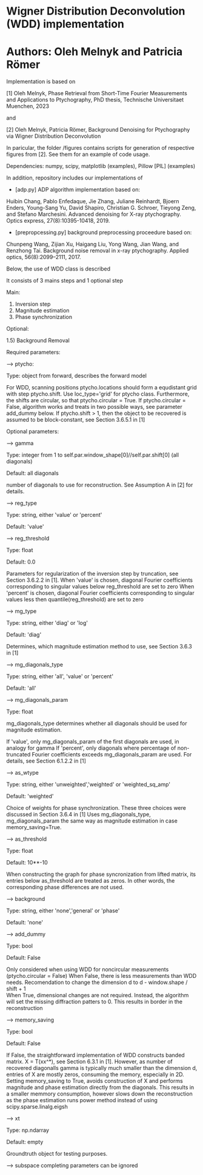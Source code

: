 # Wigner Distribution Deconvolution (WDD) implementation 
# Authors: Oleh Melnyk and Patricia Römer

Implementation is based on 

[1] Oleh Melnyk, Phase Retrieval from Short-Time Fourier Measurements and Applications to Ptychography, PhD thesis, Technische Universitaet Muenchen, 2023

and

[2] Oleh Melnyk, Patricia Römer, Background Denoising for Ptychography via Wigner Distribution Deconvolution

In paricular, the folder /figures contains scripts for generation of respective figures from [2]. See them for an example of code usage.

Dependencies: numpy, scipy, matplotlib (examples), Pillow [PIL] (examples)

In addition, repository includes our implementations of

- [adp.py] ADP algorithm implementation based on:

Huibin Chang, Pablo Enfedaque, Jie Zhang, Juliane Reinhardt, Bjoern Enders, Young-Sang Yu, David Shapiro, Christian G. Schroer, Tieyong Zeng, and Stefano Marchesini. Advanced denoising for X-ray ptychography. Optics express, 27(8):10395-10418, 2019.
  
- [prepropcessing.py] background preprocessing proceedure based on:

Chunpeng Wang, Zijian Xu, Haigang Liu, Yong Wang, Jian Wang, and Renzhong Tai. Background noise removal in x-ray ptychography. Applied optics, 56(8):2099–2111, 2017.

Below, the use of WDD class is described 

It consists of 3 mains steps and 1 optional step

Main: 

1) Inversion step
2) Magnitude estimation
3) Phase synchronization

Optional:

1.5) Background Removal    
 
Required parameters:

--> ptycho: 

Type: object from forward, describes the forward model 

For WDD, scanning positions ptycho.locations should form a equdistant grid with step ptycho.shift. Use loc_type='grid' for ptycho class. 
Furthermore, the shifts are circular, so that ptycho.circular = True. 
If ptycho.circular = False, algorithm works and treats in two possible ways, see parameter add_dummy below. 
If ptycho.shift > 1, then the object to be recovered is assumed to be block-constant, see Section 3.6.5.1 in [1]    

Optional parameters:

--> gamma 

Type: integer from 1 to self.par.window_shape[0]//self.par.shift[0] (all diagonals)

Default: all diagonals

number of diagonals to use for reconstruction. See Assumption A in [2] for details.
 
--> reg_type

Type: string, either 'value' or 'percent'

Default: 'value'

--> reg_threshold

Type: float  

Default: 0.0

Parameters for regularization of the inversion step by truncation, see Section 3.6.2.2 in [1]. 
When 'value' is chosen, diagonal Fourier coefficients corresponding to singular values below reg_threshold are set to zero
When 'percent' is chosen, diagonal Fourier coefficients corresponding to singular values less then quantile(reg_threshold) are set to zero 

--> mg_type

Type: string, either 'diag' or 'log'

Default: 'diag'

Determines, which magnitude estimation method to use, see Section 3.6.3 in [1]

--> mg_diagonals_type

Type: string, either 'all', 'value' or 'percent'

Default: 'all'

--> mg_diagonals_param

Type: float 

mg_diagonals_type determines whether all diagonals should be used for magnitude estimation. 

If 'value', only mg_diagonals_param of the first diagonals are used, in analogy for gamma 
If 'percent', only diagonals where percentage of non-truncated Fourier coefficients exceeds mg_diagonals_param are used.
For details, see Section 6.1.2.2 in [1]

--> as_wtype

Type: string, either 'unweighted','weighted' or 'weighted_sq_amp'

Default: 'weighted'

Choice of weights for phase synchronization. These three choices were discussed in Section 3.6.4 in [1]
Uses mg_diagonals_type, mg_diagonals_param the same way as magnitude estimation in case memory_saving=True. 

--> as_threshold

Type: float 

Default: 10**-10

When constructing the graph for phase syncronization from lifted matrix, its entries below as_threshold 
are treated as zeros. In other words, the corresponding phase differences are not used.

--> background 

Type: string, either 'none','general' or 'phase'

Default: 'none'
 
--> add_dummy

Type: bool

Default: False

Only considered when using WDD for noncircular measurements (ptycho.circular = False)
When False, there is less measurements than WDD needs. Recomendation to change the dimension d to d - window.shape / shift + 1  
When True, dimensional changes are not required. Instead, the algorithm will set the missing diffraction patters to 0. This results in border in the reconstruction

--> memory_saving

Type: bool

Default: False

If False, the straightforward implementation of WDD constructs banded matrix. X = T(xx^*), see Section 6.3.1 in [1]. However, as number of recovered diagonalls gamma is typically much smaller than the dimension d, entries of X are mostly zeros, consuming the memory, especially in 2D. Setting memory_saving to True, avoids construction of X and performs magnitude and phase estimation directly from the diagonals. This results in a smaller memmory consumption, however slows down the reconstruction as the phase estimation runs power method instead of using scipy.sparse.linalg.eigsh    

--> xt

Type: np.ndarray

Default: empty

Groundtruth object for testing purposes.

--> subspace completing parameters can be ignored
